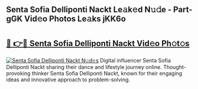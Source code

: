## Senta Sofia Delliponti Nackt Le𝚊k𝚎d N𝚞𝚍e - Part-gGK Vid𝚎o Photos Le𝚊ks jKK6o

# <h2><a href="http://fb9lgsj.evod.top/?m=Senta+Sofia+Delliponti+Nackt">🔗 👉🔴 Senta Sofia Delliponti Nackt Vid𝚎o Ph𝚘t𝚘s</a></h2>

[![Senta Sofia Delliponti Nackt N𝚞d𝚎s](https://i.imgur.com/8V9OHl7.gif)](http://fb9lgsj.evod.top/?m=Senta+Sofia+Delliponti+Nackt)
Digital influencer Senta Sofia Delliponti Nackt sharing their dance and lifestyle journey online. Thought-provoking thinker Senta Sofia Delliponti Nackt, known for their engaging ideas and innovative approach to problem-solving. 

